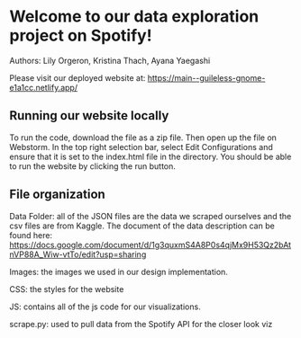 # Welcome to our data exploration project on Spotify!
Authors: Lily Orgeron, Kristina Thach, Ayana Yaegashi

Please visit our deployed website at: https://main--guileless-gnome-e1a1cc.netlify.app/

## Running our website locally
To run the code, download the file as a zip file. Then open up the file on Webstorm. In the top right selection bar, select Edit Configurations and ensure that it is set to the index.html file in the directory. You should be able to run the website by clicking the run button. 

## File organization
Data Folder: all of the JSON files are the data we scraped ourselves and the csv files are from Kaggle. The document of the data description can be found here: https://docs.google.com/document/d/1g3quxmS4A8P0s4qjMx9H53Qz2bAtnVP88A_Wiw-vtTo/edit?usp=sharing

Images: the images we used in our design implementation. 

CSS: the styles for the website

JS: contains all of the js code for our visualizations. 

scrape.py: used to pull data from the Spotify API for the closer look viz
